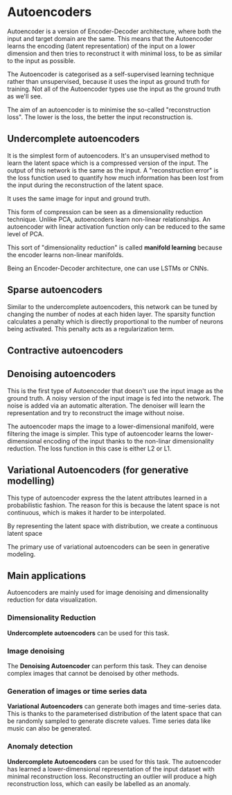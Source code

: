 # Autoencoders

Autoencoder is a version of Encoder-Decoder architecture, where both the input and target domain are the same. This means that the Autoencoder learns the encoding (latent representation) of the input on a lower dimension and then tries to reconstruct it with minimal loss, to be as similar to the input as possible.

The Autoencoder is categorised as a self-supervised learning technique rather than unsupervised, because it uses the input as ground truth for training. Not all of the Autoencoder types use the input as the ground truth as we'll see.

The aim of an autoencoder is to minimise the so-called "reconstruction loss". The lower is the loss, the better the input reconstruction is.

## Undercomplete autoencoders

It is the simplest form of autoencoders. It's an unsupervised method to learn the latent space which is a compressed version of the input. The output of this network is the same as the input. A "reconstruction error" is the loss function used to quantify how much information has been lost from the input during the reconstruction of the latent space.

It uses the same image for input and ground truth.

This form of compression can be seen as a dimensionality reduction technique. Unlike PCA, autoencoders learn non-linear relationships. An autoencoder with linear activation function only can be reduced to the same level of PCA.

This sort of "dimensionality reduction" is called **manifold learning** because the encoder learns non-linear manifolds.

Being an Encoder-Decoder architecture, one can use LSTMs or CNNs.

## Sparse autoencoders

Similar to the undercomplete autoencoders, this network can be tuned by changing the number of nodes at each hiden layer. The sparsity function calculates a penalty which is directly proportional to the number of neurons being activated. This penalty acts as a regularization term.

## Contractive autoencoders


## Denoising autoencoders

This is the first type of Autoencoder that doesn't use the input image as the ground truth. A noisy version of the input image is fed into the network. The noise is added via an automatic alteration. The denoiser will learn the representation and try to reconstruct the image without noise.

The autoencoder maps the image to a lower-dimensional manifold, were filtering the image is simpler. This type of autoencoder learns the lower-dimensional encoding of the input thanks to the non-linar dimensionality reduction. The loss function in this case is either L2 or L1.

## Variational Autoencoders (for generative modelling)

This type of autoencoder express the the latent attributes learned in a probabilistic fashion. The reason for this is because the latent space is not continuous, which is makes it harder to be interpolated.

By representing the latent space with distribution, we create a continuous latent space

The primary use of variational autoencoders can be seen in generative modeling.

## Main applications

Autoencoders are mainly used for image denoising and dimensionality reduction for data visualization.

### Dimensionality Reduction

**Undercomplete autoencoders** can be used for this task.

### Image denoising

The **Denoising Autoencoder** can perform this task. They can denoise complex images that cannot be denoised by other methods.

### Generation of images or time series data

**Variational Autoencoders** can generate both images and time-series data. This is thanks to the parameterised distribution of the latent space that can be randomly sampled to generate discrete values. Time series data like music can also be generated.

### Anomaly detection

**Undercomplete Autoencoders** can be used for this task. The autoencoder has learned a lower-dimensional representation of the input dataset with minimal reconstruction loss. Reconstructing an outlier will produce a high reconstruction loss, which can easily be labelled as an anomaly.
